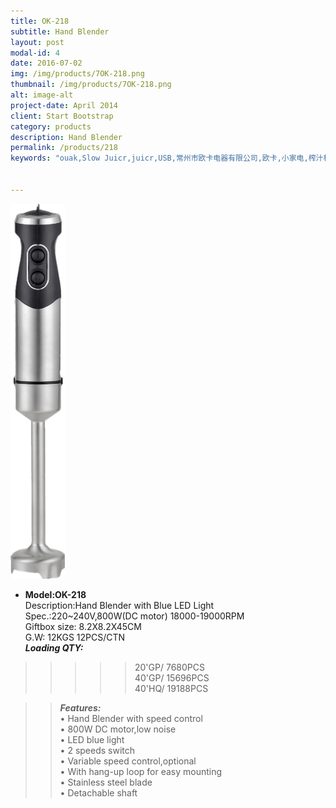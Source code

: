 ```yaml
---
title: OK-218
subtitle: Hand Blender
layout: post
modal-id: 4
date: 2016-07-02
img: /img/products/7OK-218.png
thumbnail: /img/products/7OK-218.png
alt: image-alt
project-date: April 2014
client: Start Bootstrap
category: products
description: Hand Blender
permalink: /products/218
keywords: "ouak,Slow Juicr,juicr,USB,常州市欧卡电器有限公司,欧卡,小家电,榨汁机,慢磨机,原汁机"


---
```

<div>
<img src="/img/products/7OK-218.png" class="img-responsive img-centered" style="height:600px"/>
</div>

- **Model:OK-218**       
   Description:Hand Blender with Blue LED Light  
Spec.:220~240V,800W(DC motor)   18000-19000RPM  
Giftbox size: 8.2X8.2X45CM    
G.W: 12KGS   12PCS/CTN   
**_Loading QTY:_**    
 >>>>>20'GP/  7680PCS   
       40'GP/   15696PCS   
       40'HQ/  19188PCS    

 >> **_Features:_**   
 • Hand Blender with speed control  
• 800W DC motor,low noise    
• LED blue light   
• 2 speeds switch  
• Variable speed control,optional  
• With hang-up loop for easy mounting   
• Stainless steel blade  
• Detachable shaft  
